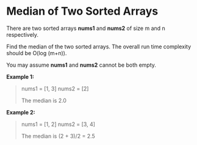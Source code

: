 # Median of Two Sorted Arrays
There are two sorted arrays **nums1** and **nums2** of size m and n respectively.

Find the median of the two sorted arrays. The overall run time complexity should be O(log (m+n)).

You may assume **nums1** and **nums2** cannot be both empty.

**Example 1:**

>nums1 = [1, 3]
>nums2 = [2]
>
>The median is 2.0

**Example 2:**

>nums1 = [1, 2]
>nums2 = [3, 4]
>
>The median is (2 + 3)/2 = 2.5
